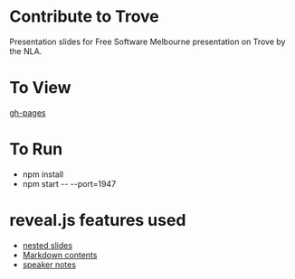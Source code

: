 



# Contribute to Trove

Presentation slides for Free Software Melbourne presentation on Trove by the NLA.


# To View

[gh-pages](https://free-software-melbourne.github.io/Contribute-to-Trove/)


# To Run
- npm install
- npm start -- --port=1947


# reveal.js features used
- [nested slides](https://github.com/hakimel/reveal.js#markup)
- [Markdown contents](https://github.com/hakimel/reveal.js#markdown)
- [speaker notes](https://github.com/hakimel/reveal.js#speaker-notes)
